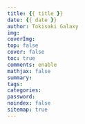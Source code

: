 ```yaml
---
title: {{ title }}
date: {{ date }}
author: Tokisaki Galaxy
img: 
coverImg: 
top: false
cover: false
toc: true
comments: enable
mathjax: false
summary: 
tags: 
categories: 
password: 
noindex: false
sitemap: true
---
```

